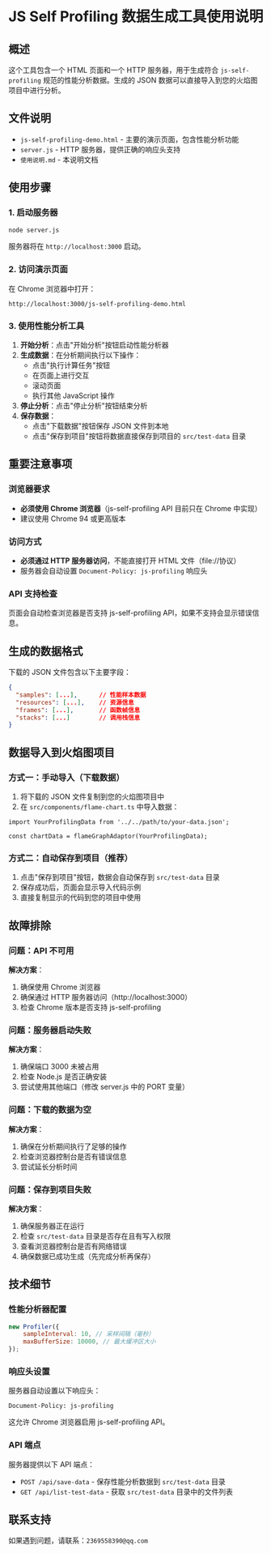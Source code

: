 # JS Self Profiling 数据生成工具使用说明

## 概述

这个工具包含一个 HTML 页面和一个 HTTP 服务器，用于生成符合 `js-self-profiling` 规范的性能分析数据。生成的 JSON 数据可以直接导入到您的火焰图项目中进行分析。

## 文件说明

-   `js-self-profiling-demo.html` - 主要的演示页面，包含性能分析功能
-   `server.js` - HTTP 服务器，提供正确的响应头支持
-   `使用说明.md` - 本说明文档

## 使用步骤

### 1. 启动服务器

```bash
node server.js
```

服务器将在 `http://localhost:3000` 启动。

### 2. 访问演示页面

在 Chrome 浏览器中打开：

```
http://localhost:3000/js-self-profiling-demo.html
```

### 3. 使用性能分析工具

1. **开始分析**：点击"开始分析"按钮启动性能分析器
2. **生成数据**：在分析期间执行以下操作：
    - 点击"执行计算任务"按钮
    - 在页面上进行交互
    - 滚动页面
    - 执行其他 JavaScript 操作
3. **停止分析**：点击"停止分析"按钮结束分析
4. **保存数据**：
    - 点击"下载数据"按钮保存 JSON 文件到本地
    - 点击"保存到项目"按钮将数据直接保存到项目的 `src/test-data` 目录

## 重要注意事项

### 浏览器要求

-   **必须使用 Chrome 浏览器**（js-self-profiling API 目前只在 Chrome 中实现）
-   建议使用 Chrome 94 或更高版本

### 访问方式

-   **必须通过 HTTP 服务器访问**，不能直接打开 HTML 文件（file://协议）
-   服务器会自动设置 `Document-Policy: js-profiling` 响应头

### API 支持检查

页面会自动检查浏览器是否支持 js-self-profiling API，如果不支持会显示错误信息。

## 生成的数据格式

下载的 JSON 文件包含以下主要字段：

```json
{
  "samples": [...],      // 性能样本数据
  "resources": [...],    // 资源信息
  "frames": [...],       // 函数帧信息
  "stacks": [...]        // 调用栈信息
}
```

## 数据导入到火焰图项目

### 方式一：手动导入（下载数据）

1. 将下载的 JSON 文件复制到您的火焰图项目中
2. 在 `src/components/flame-chart.ts` 中导入数据：

```tsx
import YourProfilingData from '../../path/to/your-data.json';

const chartData = flameGraphAdaptor(YourProfilingData);
```

### 方式二：自动保存到项目（推荐）

1. 点击"保存到项目"按钮，数据会自动保存到 `src/test-data` 目录
2. 保存成功后，页面会显示导入代码示例
3. 直接复制显示的代码到您的项目中使用

## 故障排除

### 问题：API 不可用

**解决方案**：

1. 确保使用 Chrome 浏览器
2. 确保通过 HTTP 服务器访问（http://localhost:3000）
3. 检查 Chrome 版本是否支持 js-self-profiling

### 问题：服务器启动失败

**解决方案**：

1. 确保端口 3000 未被占用
2. 检查 Node.js 是否正确安装
3. 尝试使用其他端口（修改 server.js 中的 PORT 变量）

### 问题：下载的数据为空

**解决方案**：

1. 确保在分析期间执行了足够的操作
2. 检查浏览器控制台是否有错误信息
3. 尝试延长分析时间

### 问题：保存到项目失败

**解决方案**：

1. 确保服务器正在运行
2. 检查 `src/test-data` 目录是否存在且有写入权限
3. 查看浏览器控制台是否有网络错误
4. 确保数据已成功生成（先完成分析再保存）

## 技术细节

### 性能分析器配置

```javascript
new Profiler({
    sampleInterval: 10, // 采样间隔（毫秒）
    maxBufferSize: 10000, // 最大缓冲区大小
});
```

### 响应头设置

服务器自动设置以下响应头：

```
Document-Policy: js-profiling
```

这允许 Chrome 浏览器启用 js-self-profiling API。

### API 端点

服务器提供以下 API 端点：

-   `POST /api/save-data` - 保存性能分析数据到 `src/test-data` 目录
-   `GET /api/list-test-data` - 获取 `src/test-data` 目录中的文件列表

## 联系支持

如果遇到问题，请联系：`2369558390@qq.com`
